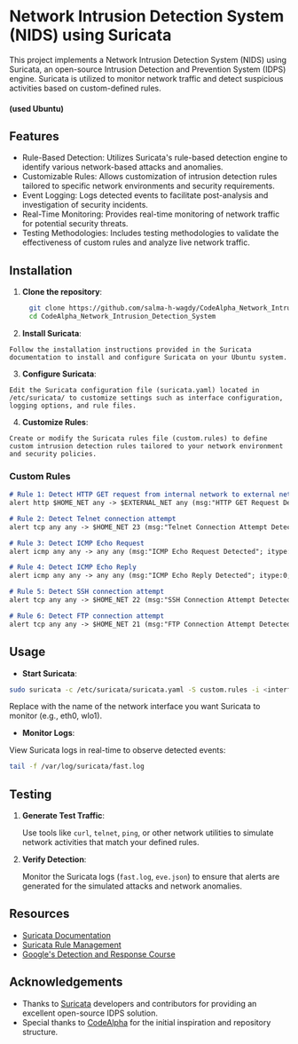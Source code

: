 # Network Intrusion Detection System (NIDS) using Suricata 

This project implements a Network Intrusion Detection System (NIDS) using Suricata, an open-source Intrusion Detection and Prevention System (IDPS) engine. Suricata is utilized to monitor network traffic and detect suspicious activities based on custom-defined rules.
#### (used Ubuntu)
## Features
<ul>
    <li>Rule-Based Detection: Utilizes Suricata's rule-based detection engine to identify various network-based attacks and anomalies.</li>
   <li> Customizable Rules: Allows customization of intrusion detection rules tailored to specific network environments and security requirements.</li>
    <li>Event Logging: Logs detected events to facilitate post-analysis and investigation of security incidents.</li>
    <li>Real-Time Monitoring: Provides real-time monitoring of network traffic for potential security threats.</li>
    <li>Testing Methodologies: Includes testing methodologies to validate the effectiveness of custom rules and analyze live network traffic.</li>
    </ul>
    
## Installation
  1. **Clone the repository**:

```bash
     git clone https://github.com/salma-h-wagdy/CodeAlpha_Network_Intrusion_Detection_System
     cd CodeAlpha_Network_Intrusion_Detection_System
```

  2. **Install Suricata**:

    Follow the installation instructions provided in the Suricata documentation to install and configure Suricata on your Ubuntu system.

  3. **Configure Suricata**:
  
    Edit the Suricata configuration file (suricata.yaml) located in /etc/suricata/ to customize settings such as interface configuration, logging options, and rule files.
    
  4. **Customize Rules**:

    Create or modify the Suricata rules file (custom.rules) to define custom intrusion detection rules tailored to your network environment and security policies.

### Custom Rules

```markdown
# Rule 1: Detect HTTP GET request from internal network to external network
alert http $HOME_NET any -> $EXTERNAL_NET any (msg:"HTTP GET Request Detected"; flow:established,to_server; content:"GET"; http_method; sid:1; rev:1;)

# Rule 2: Detect Telnet connection attempt
alert tcp any any -> $HOME_NET 23 (msg:"Telnet Connection Attempt Detected"; sid:2; rev:1;)

# Rule 3: Detect ICMP Echo Request
alert icmp any any -> any any (msg:"ICMP Echo Request Detected"; itype:8; sid:3; rev:1;)

# Rule 4: Detect ICMP Echo Reply
alert icmp any any -> any any (msg:"ICMP Echo Reply Detected"; itype:0; sid:4; rev:1;)

# Rule 5: Detect SSH connection attempt
alert tcp any any -> $HOME_NET 22 (msg:"SSH Connection Attempt Detected"; sid:5; rev:1;)

# Rule 6: Detect FTP connection attempt
alert tcp any any -> $HOME_NET 21 (msg:"FTP Connection Attempt Detected"; sid:6; rev:1;)
```

## Usage


- **Start Suricata**:

```bash
sudo suricata -c /etc/suricata/suricata.yaml -S custom.rules -i <interface>
```
Replace <interface> with the name of the network interface you want Suricata to monitor (e.g., eth0, wlo1).

- **Monitor Logs**:

View Suricata logs in real-time to observe detected events:
```bash
tail -f /var/log/suricata/fast.log
```
## Testing


1. **Generate Test Traffic**:

   Use tools like `curl`, `telnet`, `ping`, or other network utilities to simulate network activities that match your defined rules.

2. **Verify Detection**:

   Monitor the Suricata logs (`fast.log`, `eve.json`) to ensure that alerts are generated for the simulated attacks and network anomalies.


## Resources
- [Suricata Documentation](https://suricata.readthedocs.io/)
- [Suricata Rule Management](https://suricata.readthedocs.io/en/suricata-6.0.2/rule-management/rule-management.html)
- [Google's Detection and Response Course](https://cloud.google.com/blog/topics/inside-google-cloud/introducing-detection-and-response-course)

## Acknowledgements
- Thanks to [Suricata](https://suricata-ids.org/) developers and contributors for providing an excellent open-source IDPS solution.
- Special thanks to [CodeAlpha](https://github.com/ahmedelgendy3/CodeAlpha_Network_Intrusion_Detection_System) for the initial inspiration and repository structure.

